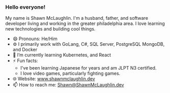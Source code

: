 ### Hello everyone!

My name is Shawn McLaughlin. I'm a husband, father, and software developer living and working in the greater philadelphia area. I love learning new technologies and building cool things.

- 😄 Pronouns: He/Him
- ⚙️ I primarily work with GoLang, C#, SQL Server, PostgreSQL MongoDB, and Docker
- 🌱 I’m currently learning Kubernetes, and React
- ⚡ Fun facts: 
  - I've been learning Japanese for years and am JLPT N3 certified.
  - I love video games, particularly fighting games.
- 🌐 Website: www.shawnmclaughlin.dev
- 📫 How to reach me: Shawn@ShawnMcLaughlin.dev
